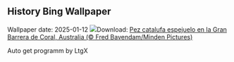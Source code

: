 ## History Bing Wallpaper
Wallpaper date: 2025-01-12
![](https://www.bing.com/th?id=OHR.CrescentTail_ES-ES9658344168_UHD.jpg&w=1000)Download: [Pez catalufa espejuelo en la Gran Barrera de Coral, Australia (© Fred Bavendam/Minden Pictures)](https://www.bing.com/th?id=OHR.CrescentTail_ES-ES9658344168_UHD.jpg)

Auto get programm by LtgX
